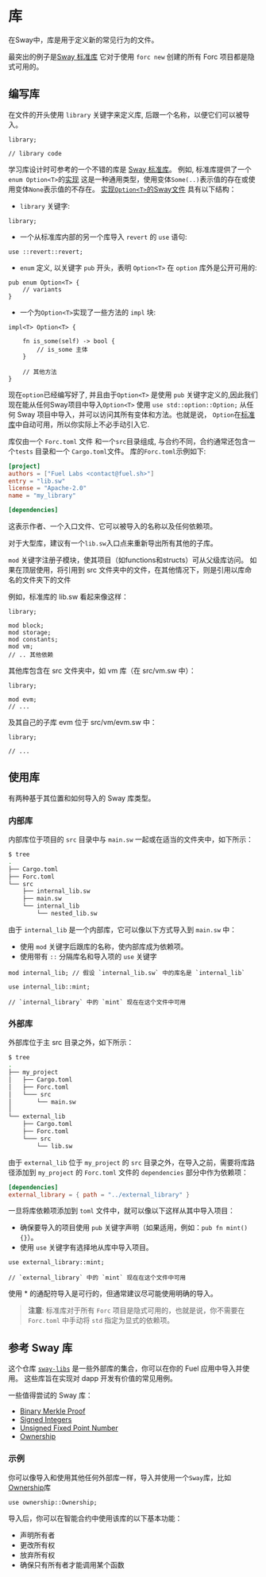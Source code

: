 # 库

<!-- This section should explain what a library is -->
<!-- library:example:start -->
在Sway中，库是用于定义新的常见行为的文件。
<!-- library:example:end -->

最突出的例子是[Sway 标准库](../introduction/standard_library.md) 它对于使用 `forc new` 创建的所有 Forc 项目都是隐式可用的。

## 编写库

<!-- This section should explain how libraries are defined -->
<!-- def_lib:example:start -->
在文件的开头使用 `library` 关键字来定义库, 后跟一个名称，以便它们可以被导入。
<!-- def_lib:example:end -->

```sway
library;

// library code
```

学习库设计时可参考的一个不错的库是 [Sway 标准库](../introduction/standard_library.md)。 例如, 标准库提供了一个`enum Option<T>`的[实现](https://github.com/FuelLabs/sway/blob/master/sway-lib-std/src/option.sw)  这是一种通用类型，使用变体`Some(..)`表示值的存在或使用变体`None`表示值的不存在。 [实现`Option<T>`的Sway文件](https://github.com/FuelLabs/sway/blob/master/sway-lib-std/src/option.sw) 具有以下结构：

- `library` 关键字:

```sway
library;
```

- 一个从标准库内部的另一个库导入 `revert` 的 `use` 语句:

```sway
use ::revert::revert;
```

- `enum` 定义, 以关键字 `pub` 开头，表明 `Option<T>` 在 `option` 库外是公开可用的:

```sway
pub enum Option<T> {
    // variants
}
```

- 一个为`Option<T>`实现了一些方法的 `impl` 块:

```sway
impl<T> Option<T> {

    fn is_some(self) -> bool {
        // is_some 主体
    }

    // 其他方法
}
```

现在`option`已经编写好了, 并且由于`Option<T>` 是使用 `pub` 关键字定义的,因此我们现在能从任何Sway项目中导入`Option<T>` 使用 `use std::option::Option;` 从任何 Sway 项目中导入，并可以访问其所有变体和方法。也就是说， `Option`在[标准库](../introduction/standard_library.md#standard-library-prelude)中自动可用，所以你实际上不必手动引入它.

库仅由一个 `Forc.toml` 文件 和一个`src`目录组成, 与合约不同，合约通常还包含一个`tests` 目录和一个 `Cargo.toml`文件。 库的`Forc.toml`示例如下:

```toml
[project]
authors = ["Fuel Labs <contact@fuel.sh>"]
entry = "lib.sw"
license = "Apache-2.0"
name = "my_library"

[dependencies]
```

这表示作者、一个入口文件、它可以被导入的名称以及任何依赖项。

对于大型库，建议有一个`lib.sw`入口点来重新导出所有其他的子库。

<!-- This section should explain the `mod` keyword -->
<!-- mod:example:start -->
`mod` 关键字注册子模块，使其项目（如functions和structs）可从父级库访问。
如果在顶层使用，将引用到 src 文件夹中的文件，在其他情况下，则是引用以库命名的文件夹下的文件
<!-- mod:example:end -->

例如，标准库的 lib.sw 看起来像这样：

```sway
library;

mod block;
mod storage;
mod constants;
mod vm;
// .. 其他依赖
```

其他库包含在 src 文件夹中，如 vm 库（在 src/vm.sw 中）：

```sway
library;

mod evm;
// ...
```

及其自己的子库 evm 位于 src/vm/evm.sw 中：

```sway
library;

// ...
```

## 使用库

有两种基于其位置和如何导入的 Sway 库类型。

### 内部库

内部库位于项目的 `src` 目录中与 `main.sw` 一起或在适当的文件夹中，如下所示：

```bash
$ tree
.
├── Cargo.toml
├── Forc.toml
└── src
    ├── internal_lib.sw
    ├── main.sw
    └── internal_lib
        └── nested_lib.sw
```

由于 `internal_lib` 是一个内部库，它可以像以下方式导入到 `main.sw` 中：

- 使用 `mod` 关键字后跟库的名称，使内部库成为依赖项。
- 使用带有 `::` 分隔库名和导入项的 `use` 关键字

```sway
mod internal_lib; // 假设 `internal_lib.sw` 中的库名是 `internal_lib`

use internal_lib::mint;

// `internal_library` 中的 `mint` 现在在这个文件中可用

```


### 外部库

外部库位于主 src 目录之外，如下所示：

```bash
$ tree
.
├── my_project
│   ├── Cargo.toml
│   ├── Forc.toml
│   └─── src
│       └── main.sw
│
└── external_lib
    ├── Cargo.toml
    ├── Forc.toml
    └─── src
        └── lib.sw
```

由于 `external_lib` 位于 `my_project` 的 `src` 目录之外，在导入之前，需要将库路径添加到 `my_project` 的 `Forc.toml` 文件的 `dependencies` 部分中作为依赖项：

```toml
[dependencies]
external_library = { path = "../external_library" }
```

一旦将库依赖项添加到 `toml` 文件中，就可以像以下这样从其中导入项目：

- 确保要导入的项目使用 `pub` 关键字声明（如果适用，例如：`pub fn mint() {}`）。
- 使用 `use` 关键字有选择地从库中导入项目。

```sway
use external_library::mint;

// `external_library` 中的 `mint` 现在在这个文件中可用
```

使用 * 的通配符导入是可行的，但通常建议尽可能使用明确的导入。

> **注意**: 标准库对于所有 `Forc` 项目是隐式可用的，也就是说，你不需要在 `Forc.toml` 中手动将 `std` 指定为显式的依赖项。

## 参考 Sway 库

这个仓库 [`sway-libs`](https://github.com/FuelLabs/sway-libs/) 是一些外部库的集合，你可以在你的 Fuel 应用中导入并使用。 这些库旨在实现对 dapp 开发有价值的常见用例。

一些值得尝试的 Sway 库：

- [Binary Merkle Proof](https://github.com/FuelLabs/sway-libs/tree/master/libs/src/merkle)
- [Signed Integers](https://github.com/FuelLabs/sway-libs/tree/master/libs/src/signed_integers)
- [Unsigned Fixed Point Number](https://github.com/FuelLabs/sway-libs/tree/master/libs/src/fixed_point)
- [Ownership](https://github.com/FuelLabs/sway-libs/tree/master/libs/src/ownership)

### 示例

你可以像导入和使用其他任何外部库一样，导入并使用一个`Sway`库，比如[Ownership](https://github.com/FuelLabs/sway-libs/tree/master/libs/src/ownership)库

```sway
use ownership::Ownership;
```

导入后，你可以在智能合约中使用该库的以下基本功能：

- 声明所有者
- 更改所有权
- 放弃所有权
- 确保只有所有者才能调用某个函数